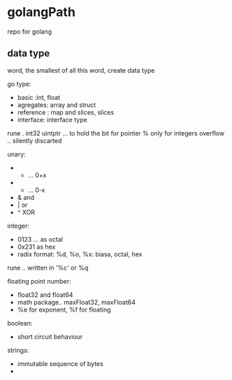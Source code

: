 # golangPath
repo for golang

## data type
word, the smallest of all
this word, create data type

go type:
- basic :int, float
- agregates: array and struct
- reference : map and slices, slices
- interface: interface type

rune . int32
uintptr ... to hold the bit for pointer
% only for integers
overflow ..
silently discarted

unary:
- + ... 0+x
- - ... 0-x
- & and
- | or
- ^ XOR

integer:
- 0123 ... as octal
- 0x231 as hex
- radix format: %d, %o, %x: biasa, octal, hex

rune .. written in '%c' or %q

floating point number:
- float32 and float64
- math package.. maxFloat32, maxFloat64
- %e for exponent, %f for floating

boolean:
- short circuit behaviour

strings:
- immutable sequence of bytes
- 


